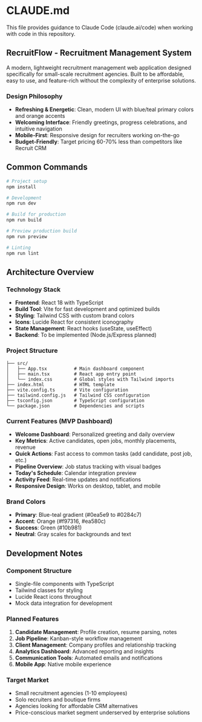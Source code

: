# CLAUDE.md

This file provides guidance to Claude Code (claude.ai/code) when working with code in this repository.

## RecruitFlow - Recruitment Management System

A modern, lightweight recruitment management web application designed specifically for small-scale recruitment agencies. Built to be affordable, easy to use, and feature-rich without the complexity of enterprise solutions.

### Design Philosophy
- **Refreshing & Energetic**: Clean, modern UI with blue/teal primary colors and orange accents
- **Welcoming Interface**: Friendly greetings, progress celebrations, and intuitive navigation
- **Mobile-First**: Responsive design for recruiters working on-the-go
- **Budget-Friendly**: Target pricing 60-70% less than competitors like Recruit CRM

## Common Commands

```bash
# Project setup
npm install

# Development
npm run dev

# Build for production
npm run build

# Preview production build
npm run preview

# Linting
npm run lint
```

## Architecture Overview

### Technology Stack
- **Frontend**: React 18 with TypeScript
- **Build Tool**: Vite for fast development and optimized builds
- **Styling**: Tailwind CSS with custom brand colors
- **Icons**: Lucide React for consistent iconography
- **State Management**: React hooks (useState, useEffect)
- **Backend**: To be implemented (Node.js/Express planned)

### Project Structure
```
├── src/
│   ├── App.tsx          # Main dashboard component
│   ├── main.tsx         # React app entry point
│   └── index.css        # Global styles with Tailwind imports
├── index.html           # HTML template
├── vite.config.ts       # Vite configuration
├── tailwind.config.js   # Tailwind CSS configuration
├── tsconfig.json        # TypeScript configuration
└── package.json         # Dependencies and scripts
```

### Current Features (MVP Dashboard)
- **Welcome Dashboard**: Personalized greeting and daily overview
- **Key Metrics**: Active candidates, open jobs, monthly placements, revenue
- **Quick Actions**: Fast access to common tasks (add candidate, post job, etc.)
- **Pipeline Overview**: Job status tracking with visual badges
- **Today's Schedule**: Calendar integration preview
- **Activity Feed**: Real-time updates and notifications
- **Responsive Design**: Works on desktop, tablet, and mobile

### Brand Colors
- **Primary**: Blue-teal gradient (#0ea5e9 to #0284c7)
- **Accent**: Orange (#f97316, #ea580c)
- **Success**: Green (#10b981)
- **Neutral**: Gray scales for backgrounds and text

## Development Notes

### Component Structure
- Single-file components with TypeScript
- Tailwind classes for styling
- Lucide React icons throughout
- Mock data integration for development

### Planned Features
1. **Candidate Management**: Profile creation, resume parsing, notes
2. **Job Pipeline**: Kanban-style workflow management
3. **Client Management**: Company profiles and relationship tracking
4. **Analytics Dashboard**: Advanced reporting and insights
5. **Communication Tools**: Automated emails and notifications
6. **Mobile App**: Native mobile experience

### Target Market
- Small recruitment agencies (1-10 employees)
- Solo recruiters and boutique firms
- Agencies looking for affordable CRM alternatives
- Price-conscious market segment underserved by enterprise solutions